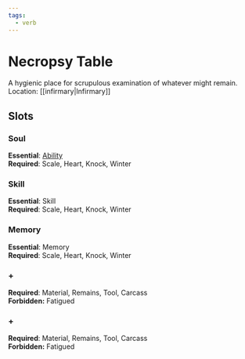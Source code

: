 ```yaml
---
tags:
  - verb
---
```

# Necropsy Table
A hygienic place for scrupulous examination of whatever might remain.<br>Location: [[infirmary|Infirmary]]
## Slots
### Soul
**Essential**: [Ability](https://uadaf.theevilroot.xyz/rowenarium/element/ability)<br>**Required**: Scale, Heart, Knock, Winter
### Skill
**Essential**: Skill<br>**Required**: Scale, Heart, Knock, Winter
### Memory
**Essential**: Memory<br>**Required**: Scale, Heart, Knock, Winter
### +
**Required**: Material, Remains, Tool, Carcass<br>**Forbidden:** Fatigued
### +
**Required**: Material, Remains, Tool, Carcass<br>**Forbidden:** Fatigued
